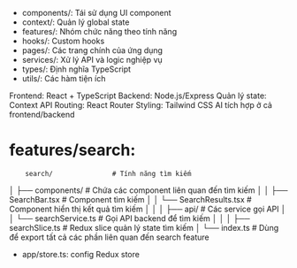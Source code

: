 - components/: Tái sử dụng UI component
- context/: Quản lý global state
- features/: Nhóm chức năng theo tính năng
- hooks/: Custom hooks
- pages/: Các trang chính của ứng dụng
- services/: Xử lý API và logic nghiệp vụ
- types/: Định nghĩa TypeScript
- utils/: Các hàm tiện ích

Frontend: React + TypeScript
Backend: Node.js/Express
Quản lý state: Context API
Routing: React Router
Styling: Tailwind CSS
AI tích hợp ở cả frontend/backend


# features/search:
        search/               # Tính năng tìm kiếm
│       ├── components/       # Chứa các component liên quan đến tìm kiếm
│       │   ├── SearchBar.tsx # Component tìm kiếm
│       │   └── SearchResults.tsx  # Component hiển thị kết quả tìm kiếm
│       │
│       ├── api/              # Các service gọi API
│       │   └── searchService.ts # Gọi API backend để tìm kiếm
│       │
│       ├── searchSlice.ts    # Redux slice quản lý state tìm kiếm
│       └── index.ts          # Dùng để export tất cả các phần liên quan đến search feature
- app/store.ts: config Redux store

